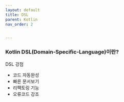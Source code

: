 ```yaml
---
layout: default
title: DSL
parent: Kotlin
nav_order: 2


---
```


### Kotlin DSL(Domain-Specific-Language)이란?

DSL 강점

- 코드 자동완성
- 빠른 문서보기
- 리팩토링 기능
- 오류코드 강조